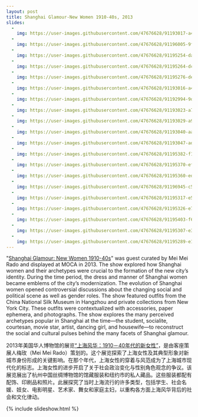 ```yaml
---
layout: post
title: Shanghai Glamour-New Women 1910-40s, 2013
slides:
  -
    img: https://user-images.githubusercontent.com/47676628/91193017-a4bc3e00-e6c4-11ea-92dd-1e2032a5b3db.jpg
  -
    img: https://user-images.githubusercontent.com/47676628/91196005-9f142780-e6c7-11ea-9fe5-4fb3881c47f0.jpg
  -
    img: https://user-images.githubusercontent.com/47676628/91195254-dafabd00-e6c6-11ea-9222-4d4fd437bcad.jpg
  -
    img: https://user-images.githubusercontent.com/47676628/91195264-dcc48080-e6c6-11ea-8144-7d0b7537205f.jpg
  -
    img: https://user-images.githubusercontent.com/47676628/91195276-de8e4400-e6c6-11ea-8e96-227c38f22b54.jpg
  -
    img: https://user-images.githubusercontent.com/47676628/91193016-a423a780-e6c4-11ea-8ba7-59a845009e49.jpg
  -
    img: https://user-images.githubusercontent.com/47676628/91192994-9d953000-e6c4-11ea-9f99-2715c93d6b5d.jpg
  -
    img: https://user-images.githubusercontent.com/47676628/91193023-a71e9800-e6c4-11ea-94e7-2a0d544b0dc7.jpg
  -
    img: https://user-images.githubusercontent.com/47676628/91193029-a980f200-e6c4-11ea-9ca4-f6aa9c1e2c84.jpg
  -
    img: https://user-images.githubusercontent.com/47676628/91193040-aab21f00-e6c4-11ea-8960-ec2707a514ed.jpg
  -
    img: https://user-images.githubusercontent.com/47676628/91193047-ad147900-e6c4-11ea-8db7-639604e68de7.jpg
  -
    img: https://user-images.githubusercontent.com/47676628/91195382-f1087d80-e6c6-11ea-9ade-9142da31addc.JPG
  -
    img: https://user-images.githubusercontent.com/47676628/91195370-ef3eba00-e6c6-11ea-8dfd-b1299bc68b63.JPG
  -
    img: https://user-images.githubusercontent.com/47676628/91195360-ed74f680-e6c6-11ea-864b-d02b488dedf7.JPG
  -
    img: https://user-images.githubusercontent.com/47676628/91196945-c5869280-e6c8-11ea-982c-6222c575766a.jpg
  -
    img: https://user-images.githubusercontent.com/47676628/91195317-e5b55200-e6c6-11ea-8d59-8215b59dc26b.JPG
  -
    img: https://user-images.githubusercontent.com/47676628/91195326-e77f1580-e6c6-11ea-834b-bbf8d67937c9.JPG
  -
    img: https://user-images.githubusercontent.com/47676628/91195403-f665c800-e6c6-11ea-997d-5ceb58293a4a.JPG
  -
    img: https://user-images.githubusercontent.com/47676628/91195307-e3eb8e80-e6c6-11ea-8771-6ff770664592.JPG
  -
    img: https://user-images.githubusercontent.com/47676628/91195289-e1893480-e6c6-11ea-9b1a-10ce84409bb7.jpg
---
```


"[Shanghai Glamour: New Women 1910-40s](
http://www.mocanyc.org/exhibitions/current/shanghai_glamour)" was guest curated by Mei Mei Rado and displayed at MOCA in 2013. The show explored how Shanghai women and their archetypes were crucial to the formation of the new city’s identity. During the time period, the dress and manner of Shanghai women became emblems of the city’s modernization. The evolution of Shanghai women opened controversial discussions about the changing social and political scene as well as gender roles. The show featured outfits from the China National Silk Museum in Hangzhou and private collections from New York City. These outfits were contextualized with accessories, paper ephemera, and photographs. The show explores the many perceived archetypes popular in Shanghai at the time—the student, socialite, courtesan, movie star, artist, dancing girl, and housewife—to reconstruct the social and cultural pulses behind the many facets of Shanghai glamour.

2013年美国华人博物馆的展览[“上海风华：1910－40年代的新女性”](http://www.mocanyc.org/exhibitions/current/shanghai_glamour)，是由客座策展人梅玫（Mei Mei Rado）策划的。这个展览探索了上海女性及其典型形象对新城市身份形成的关键影响。在那个年代，上海女性的穿着与风范成为了上海城市现代化的标志。上海女性的进步开启了关于社会政治变化与性别角色观念的争议。该展览展出了杭州中国丝绸博物馆的馆藏服装和纽约市的私人藏品。这些服装都配有配饰、印刷品和照片。此展探究了当时上海流行的许多类型，包括学生、社会名媛、妓女、电影明星、艺术家、舞女和家庭主妇，以重构各方面上海风华背后的社会和文化律动。

{% include slideshow.html %}
